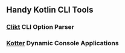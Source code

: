 ## Handy Kotlin CLI Tools

### [Clikt](https://ajalt.github.io/clikt/) CLI Option Parser

### [Kotter](https://github.com/varabyte/kotter) Dynamic Console Applications
